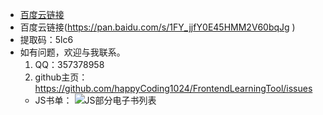 - [百度云链接](https://pan.baidu.com/s/1FY_jjfY0E45HMM2V60bqJg )
- 百度云链接(https://pan.baidu.com/s/1FY_jjfY0E45HMM2V60bqJg )
- 提取码：5lc6
- 如有问题，欢迎与我联系。
  1. QQ：357378958
  2. github主页：https://github.com/happyCoding1024/FrontendLearningTool/issues
  - JS书单：
  ![JS部分电子书列表](https://happycoding1024.github.io/FrontendLearningTool/img/电子书列表/JS部分电子书列表.png)
